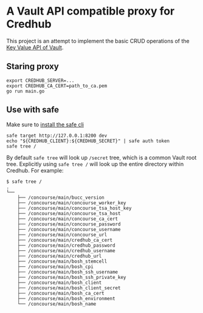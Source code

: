 # A Vault API compatible proxy for Credhub
This project is an attempt to implement the basic CRUD operations of the [Key Value API of Vault](https://www.vaultproject.io/api/index.html).

## Staring proxy

```
export CREDHUB_SERVER=...
export CREDHUB_CA_CERT=path_to_ca.pem
go run main.go
```

## Use with safe
Make sure to [install the safe cli](https://github.com/starkandwayne/safe)

```
safe target http://127.0.0.1:8200 dev
echo "${CREDHUB_CLIENT}:${CREDHUB_SECRET}" | safe auth token
safe tree /
```

By default `safe tree` will look up `/secret` tree, which is a common Vault root tree. Explicitly using `safe tree /` will look up the entire directory within Credhub. For example:

```
$ safe tree /
.
└──
    ├── /concourse/main/bucc_version
    ├── /concourse/main/concourse_worker_key
    ├── /concourse/main/concourse_tsa_host_key
    ├── /concourse/main/concourse_tsa_host
    ├── /concourse/main/concourse_ca_cert
    ├── /concourse/main/concourse_password
    ├── /concourse/main/concourse_username
    ├── /concourse/main/concourse_url
    ├── /concourse/main/credhub_ca_cert
    ├── /concourse/main/credhub_password
    ├── /concourse/main/credhub_username
    ├── /concourse/main/credhub_url
    ├── /concourse/main/bosh_stemcell
    ├── /concourse/main/bosh_cpi
    ├── /concourse/main/bosh_ssh_username
    ├── /concourse/main/bosh_ssh_private_key
    ├── /concourse/main/bosh_client
    ├── /concourse/main/bosh_client_secret
    ├── /concourse/main/bosh_ca_cert
    ├── /concourse/main/bosh_environment
    └── /concourse/main/bosh_name
```
